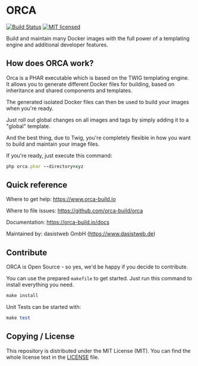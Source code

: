 # ORCA

[![Build Status](https://travis-ci.org/orca-build/orca.svg?branch=master)](https://travis-ci.org/orca-build/orca)
[![MIT licensed](https://img.shields.io/github/license/orca-build/orca.svg?style=flat-square)](https://github.com/orca-build/orca/blob/master/LICENSE)


Build and maintain many Docker images with the full power of a templating engine and additional developer features.


## How does ORCA work?
Orca is a PHAR executable which is based on the TWIG templating engine.
It allows you to generate different Docker files for building, based on
inheritance and shared components and templates.

The generated isolated Docker files can then be used to build your images when you're ready.

Just roll out global changes on all images and tags by simply adding it to a "global" template.

And the best thing, due to Twig, you're completely flexible in how
you want to build and maintain your image files.

If you're ready, just execute this command:

```ruby
php orca.phar --directory=xyz
```



## Quick reference

Where to get help: https://www.orca-build.io

Where to file issues: https://github.com/orca-build/orca

Documentation: https://orca-build.io/docs

Maintained by: dasistweb GmbH (https://www.dasistweb.de)



## Contribute
ORCA is Open Source - so yes, we'd be happy if you decide to contribute.

You can use the prepared `makefile` to get started.
Just run this command to install everything you need.

```ruby 
make install
```

Unit Tests can be started with:
```ruby 
make test
```


## Copying / License
This repository is distributed under the MIT License (MIT). 
You can find the whole license text in the [LICENSE](LICENSE) file.
